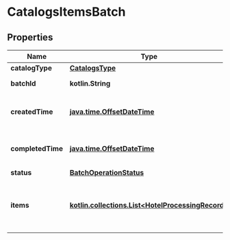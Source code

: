 
# CatalogsItemsBatch

## Properties
Name | Type | Description | Notes
------------ | ------------- | ------------- | -------------
**catalogType** | [**CatalogsType**](CatalogsType.md) |  | 
**batchId** | **kotlin.String** | Id of the catalogs items batch |  [optional]
**createdTime** | [**java.time.OffsetDateTime**](java.time.OffsetDateTime.md) | Time of the batch creation: YYYY-MM-DD&#39;T&#39;hh:mm:ssTZD |  [optional] [readonly]
**completedTime** | [**java.time.OffsetDateTime**](java.time.OffsetDateTime.md) | Time of the batch completion: YYYY-MM-DD&#39;T&#39;hh:mm:ssTZD |  [optional] [readonly]
**status** | [**BatchOperationStatus**](BatchOperationStatus.md) |  |  [optional]
**items** | [**kotlin.collections.List&lt;HotelProcessingRecord&gt;**](HotelProcessingRecord.md) | Array with the catalogs items processing records part of the catalogs items batch |  [optional]



